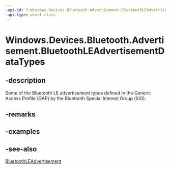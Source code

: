 ```yaml
---
-api-id: T:Windows.Devices.Bluetooth.Advertisement.BluetoothLEAdvertisementDataTypes
-api-type: winrt class
---
```


<!-- Class syntax.
public class BluetoothLEAdvertisementDataTypes 
-->

# Windows.Devices.Bluetooth.Advertisement.BluetoothLEAdvertisementDataTypes

## -description
Some of the Bluetooth LE advertisement types defined in the Generic Access Profile (GAP) by the Bluetooth Special Interest Group (SIG).

## -remarks

## -examples

## -see-also
[BluetoothLEAdvertisement](bluetoothleadvertisement.md)